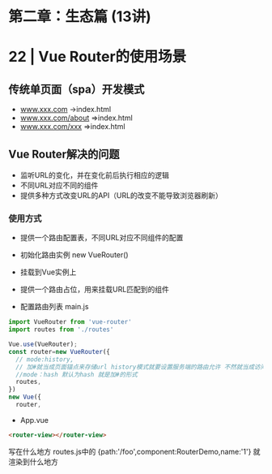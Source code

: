 # 第二章：生态篇 (13讲)


# 22 | Vue Router的使用场景
## 传统单页面（spa）开发模式
- www.xxx.com ->index.html
- www.xxx.com/about =>index.html
- www.xxx.com/xxx =>index.html
## Vue Router解决的问题
- 监听URL的变化，并在变化前后执行相应的逻辑
- 不同URL对应不同的组件
- 提供多种方式改变URL的API（URL的改变不能导致浏览器刷新）
### 使用方式
- 提供一个路由配置表，不同URL对应不同组件的配置
- 初始化路由实例 new VueRouter()
- 挂载到Vue实例上
- 提供一个路由占位，用来挂载URL匹配到的组件

- 配置路由列表 main.js
```js
import VueRouter from 'vue-router'
import routes from './routes'

Vue.use(VueRouter);
const router=new VueRouter({
  // mode:history,
  // 加#就当成页面锚点来存储url history模式就要设置服务端的路由允许 不然就当成访问资源 可能造成404
  //mode：hash 默认为hash 就是加#的形式
  routes,
})
new Vue({
  router,
```
- App.vue 
```html
<router-view></router-view>
```
<router-view></router-view> 写在什么地方 routes.js中的
{path:'/foo',component:RouterDemo,name:'1'} 就渲染到什么地方
